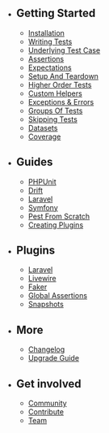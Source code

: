 - ## Getting Started
	- [Installation](/docs/installation)
	- [Writing Tests](/docs/writing-tests)
	- [Underlying Test Case](/docs/underlying-test-case)
	- [Assertions](/docs/assertions)
	- [Expectations](/docs/expectations)
	- [Setup And Teardown](/docs/setup-and-teardown)
	- [Higher Order Tests](/docs/higher-order-tests)
	- [Custom Helpers](/docs/helpers)
	- [Exceptions & Errors](/docs/exceptions-and-errors)
	- [Groups Of Tests](/docs/groups)
	- [Skipping Tests](/docs/skipping-tests)
	- [Datasets](/docs/datasets)
	- [Coverage](/docs/coverage)
- ## Guides
	- [PHPUnit](/docs/guides/phpunit)
	- [Drift](/docs/guides/drift)
	- [Laravel](/docs/guides/laravel)
	- [Symfony](/docs/guides/symfony)
	- [Pest From Scratch](/docs/guides/pest-from-scratch)
	- [Creating Plugins](/docs/guides/plugins)
- ## Plugins
	- [Laravel](/docs/plugins/laravel)
	- [Livewire](/docs/plugins/livewire)
	- [Faker](/docs/plugins/faker)
	- [Global Assertions](/docs/plugins/global-assertions)
	- [Snapshots](/docs/plugins/snapshots)
- ## More
	- [Changelog](/docs/changelog)
	- [Upgrade Guide](/docs/upgrade-guide)
- ## Get involved
	- [Community](/docs/community)
	- [Contribute](/docs/contribute)
	- [Team](team)